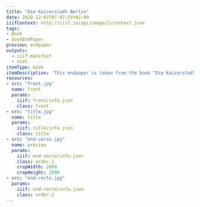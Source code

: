 ```yaml
---
title: "Die Kaiserstadt Berlin"
date: 2020-12-07T07:07:53+02:00
iiifContext: http://iiif.io/api/image/2/context.json
tags:
- Book
- bookEndPaper
preview: endpaper
outputs:
  - iiif-manifest
  - html
itemType: book
itemDescription: 'This endpaper is taken from the book "Die Kaiserstadt Berlin, Charlottenburg und Potsdam", 3rd improved edition, published around 1908 by E.H. Schroeder, Berlin. <a class="worldcat" href="http://www.worldcat.org/oclc/67823231">&nbsp;</a>'
resources:
- src: "front.jpg"
  name: front
  params:
    iiif: front/info.json
    class: front
- src: "title.jpg"
  name: title
  params:
    iiif: title/info.json
    class: title
- src: "end-verso.jpg"
  name: preview
  params:
    iiif: end-verso/info.json
    class: order-1
    cropWidth: 2000
    cropHeight: 2000
- src: "end-recto.jpg"
  params:
    iiif: end-recto/info.json
    class: order-2
---
```



<!--more-->
